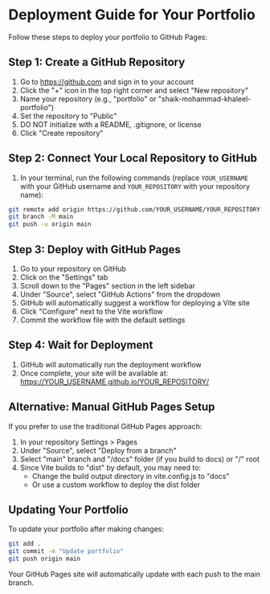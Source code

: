 # Deployment Guide for Your Portfolio

Follow these steps to deploy your portfolio to GitHub Pages:

## Step 1: Create a GitHub Repository

1. Go to https://github.com and sign in to your account
2. Click the "+" icon in the top right corner and select "New repository"
3. Name your repository (e.g., "portfolio" or "shaik-mohammad-khaleel-portfolio")
4. Set the repository to "Public"
5. DO NOT initialize with a README, .gitignore, or license
6. Click "Create repository"

## Step 2: Connect Your Local Repository to GitHub

1. In your terminal, run the following commands (replace `YOUR_USERNAME` with your GitHub username and `YOUR_REPOSITORY` with your repository name):

```bash
git remote add origin https://github.com/YOUR_USERNAME/YOUR_REPOSITORY.git
git branch -M main
git push -u origin main
```

## Step 3: Deploy with GitHub Pages

1. Go to your repository on GitHub
2. Click on the "Settings" tab
3. Scroll down to the "Pages" section in the left sidebar
4. Under "Source", select "GitHub Actions" from the dropdown
5. GitHub will automatically suggest a workflow for deploying a Vite site
6. Click "Configure" next to the Vite workflow
7. Commit the workflow file with the default settings

## Step 4: Wait for Deployment

1. GitHub will automatically run the deployment workflow
2. Once complete, your site will be available at: https://YOUR_USERNAME.github.io/YOUR_REPOSITORY/

## Alternative: Manual GitHub Pages Setup

If you prefer to use the traditional GitHub Pages approach:

1. In your repository Settings > Pages
2. Under "Source", select "Deploy from a branch"
3. Select "main" branch and "/docs" folder (if you build to docs) or "/" root
4. Since Vite builds to "dist" by default, you may need to:
   - Change the build output directory in vite.config.js to "docs"
   - Or use a custom workflow to deploy the dist folder

## Updating Your Portfolio

To update your portfolio after making changes:

```bash
git add .
git commit -m "Update portfolio"
git push origin main
```

Your GitHub Pages site will automatically update with each push to the main branch.